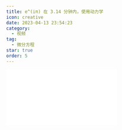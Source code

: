 ```yaml
---
title: e^(iπ) 在 3.14 分钟内，使用动力学
icon: creative
date: 2023-04-13 23:54:23
category:
  - 视频
tag:
  - 微分方程
star: true
order: 5
---
```



<div class="video-container">
  <iframe src="//player.bilibili.com/player.html?aid=527413843&bvid=BV1aM411K7zY&cid=1094649787&page=1" scrolling="no" border="0" frameborder="no" framespacing="0" allowfullscreen="true"> </iframe>
</div>
